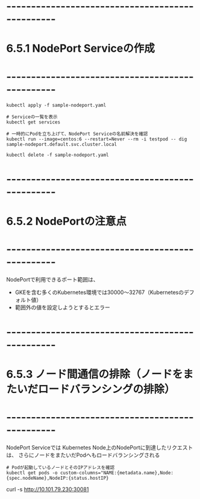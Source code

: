 # ------------------------------------------------
# 6.5.1 NodePort Serviceの作成
# ------------------------------------------------
```kubectl
kubectl apply -f sample-nodeport.yaml

# Serviceの一覧を表示
kubectl get services

# 一時的にPodを立ち上げて、NodePort Serviceの名前解決を確認
kubectl run --image=centos:6 --restart=Never --rm -i testpod -- dig sample-nodeport.default.svc.cluster.local

kubectl delete -f sample-nodeport.yaml
```

# ------------------------------------------------
# 6.5.2 NodePortの注意点
# ------------------------------------------------

NodePortで利用できるポート範囲は、
  - GKEを含む多くのKubernetes環境では30000～32767（Kubernetesのデフォルト値）
  - 範囲外の値を設定しようとするとエラー

# ------------------------------------------------
# 6.5.3 ノード間通信の排除（ノードをまたいだロードバランシングの排除）
# ------------------------------------------------

NodePort Serviceでは
Kubernetes Node上のNodePortに到達したリクエストは、
さらにノードをまたいだPodへもロードバランシングされる

```kubectl
# Podが起動しているノードとそのIPアドレスを確認
kubectl get pods -o custom-columns="NAME:{metadata.name},Node:{spec.nodeName},NodeIP:{status.hostIP}
```

curl -s http://10.101.79.230:30081
